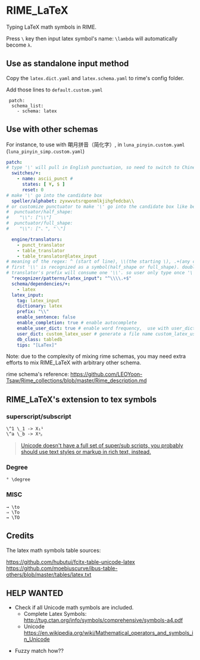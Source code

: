 # RIME_LaTeX

Typing LaTeX math symbols in RIME.

Press `\` key then input latex symbol's name: `\lambda` will automatically become `λ`.

## Use as standalone input method

Copy the `latex.dict.yaml` and `latex.schema.yaml` to rime's config folder.

Add those lines to `default.custom.yaml`

```
 patch:
  schema_list:
    - schema: latex
```

## Use with other schemas

For instance, to use with 朙月拼音（简化字）, in `luna_pinyin.custom.yaml` (`luna_pinyin_simp.custom.yaml`)

```yaml
patch:
# type '\' will pull in English punctuation, so need to switch to Chinese punctuation
  switches/+:
    - name: ascii_punct # 
      states: [ ¥, $ ]
      reset: 0
# make '\' go into the candidate box
  speller/alphabet: zyxwvutsrqponmlkjihgfedcba\\
# or customize punctuator to make '\' go into the candidate box like below(please uncomment yourself)
#  punctuator/half_shape:
#    "\\": ["\\"]
#  punctuator/full_shape:
#    "\\": ["、", "＼"]

  engine/translators:
    - punct_translator
    - table_translator
    - table_translator@latex_input
# meaning of the regex: ^ (start of line), \\(the starting \), .+(any char 1 or more time), $(end)
# first '\\' is recognized as a symbol(half_shape or full_shape). double '\\' make it to be recognized as a pattern
# translator's prefix will consume one '\\'. so user only type once '\' key
  "recognizer/patterns/latex_input": "^\\\\.+$"
  schema/dependencies/+:
    - latex
  latex_input:
    tag: latex_input
    dictionary: latex
    prefix: "\\"
    enable_sentence: false
    enable_completion: true # enable autocomplete
    enable_user_dict: true # enable word frequency,  use with user_dict
    user_dict: custom_latex_user # generate a file name custom_latex_user.txt
    db_class: tabledb
    tips: "[LaTex]"
```

Note: due to the complexity of mixing rime schemas, you may need extra efforts to mix RIME_LaTeX with arbitrary other schema.

rime schema's reference: <https://github.com/LEOYoon-Tsaw/Rime_collections/blob/master/Rime_description.md>


## RIME_LaTeX's extension to tex symbols

### superscript/subscript
```
\^1 \_1 -> X₁¹
\^a \_b -> Xᵃᵦ
```

> [Unicode doesn't have a full set of super/sub scripts, you probably should use text styles or markup in rich text, instead.](https://www.unicode.org/faq/ligature_digraph.html#Pf8)

### Degree
```
° \degree 
```
### MISC
```
→ \to
⇒ \To
⇛ \TO
```


## Credits

The latex math symbols table sources:

<https://github.com/hubutui/fcitx-table-unicode-latex>
<https://github.com/moebiuscurve/ibus-table-others/blob/master/tables/latex.txt>

## HELP WANTED

* Check if all Unicode math symbols are included.
  + Complete Latex Symbols: <http://tug.ctan.org/info/symbols/comprehensive/symbols-a4.pdf>
  + Unicode <https://en.wikipedia.org/wiki/Mathematical_operators_and_symbols_in_Unicode>

+ Fuzzy match how??
